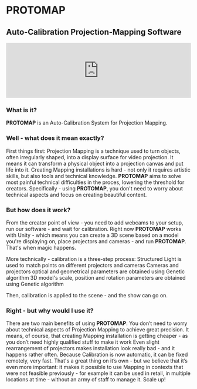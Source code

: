 # PROTOMAP
## Auto-Calibration Projection-Mapping Software





<iframe width="100%" src="https://www.youtube.com/embed/WhJKKNXxBf0" frameborder="0" allow="autoplay; encrypted-media" allowfullscreen></iframe>



### What is it?
**PROTOMAP** is an Auto-Calibration System for Projection Mapping.

### Well - what does it mean exactly?
First things first: Projection Mapping is a technique used to turn objects, often irregularly shaped, into a display surface for video projection. It means it can transform a physical object into a projection canvas and put life into it.
Creating Mapping installations is hard - not only it requires artistic skills, but also tools and technical knowledge. **PROTOMAP** aims to solve most painful technical difficulties in the proces, lowering the threshold for creators.
Specifically - using **PROTOMAP**, you don't need to worry about technical aspects and focus on creating beautiful content.

### But how does it work?
From the creator point of view - you need to add webcams to your setup, run our software - and wait for calibration.
Right now **PROTOMAP** works with Unity - which means you can create a 3D scene based on a model you're displaying on, place projectors and cameras - and run **PROTOMAP**. That's when magic happens.

More technically - calibration is a three-step process:
Structured Light is used to match points on different projectors and cameras
Cameras and  projectors optical and geometrical parameters are obtained using Genetic algorithm
3D model's scale, position and rotation parameters are obtained using Genetic algorithm

Then, calibration is applied to the scene - and the show can go on.


### Right - but why would I use it?
There are two main benefits of using **PROTOMAP**:
You don’t need to worry about technical aspects of Projection Mapping to achieve great precision. It means, of course, that creating Mapping installation is getting cheaper - as you don’t need highly qualified stuff to make it work
Even slight rearrangement of projectors makes installation look really bad - and it happens rather often. Because Calibration is now automatic, it can be fixed remotely, very fast. That's a great thing on it’s own - but we believe that it’s even more important: it makes it possible to use Mapping in contexts that were not feasible previously - for example it can be used in retail, in multiple locations at time - without an army of staff to manage it. Scale up!
